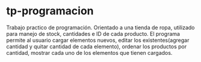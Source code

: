 # tp-programacion
Trabajo practico de programación. Orientado a una tienda de ropa, utilizado para manejo de stock, cantidades e ID de cada producto.
El programa permite al usuario cargar elementos nuevos, editar los existentes(agregar cantidad y quitar cantidad de cada elemento), ordenar los productos por cantidad, mostrar cada uno de los elementos que tienen cargados.